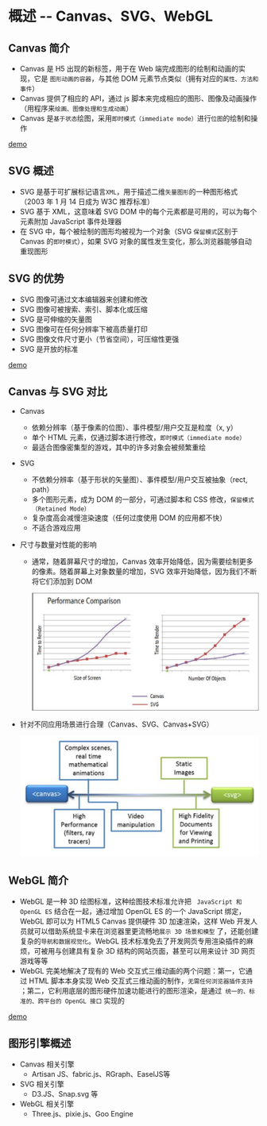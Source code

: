 # 概述 -- Canvas、SVG、WebGL

## Canvas 简介

- Canvas 是 H5 出现的新标签，用于在 Web 端完成图形的绘制和动画的实现，它是 `图形动画的容器`，与其他 DOM 元素节点类似（拥有对应的`属性、方法和事件`）
- Canvas 提供了相应的 API，通过 js 脚本来完成相应的图形、图像及动画操作（用程序来`绘画、图像处理和生成动画`） 
- Canvas 是`基于状态`绘图，采用`即时模式（immediate mode）`进行`位图`的绘制和操作

[demo](https://github.com/hewq/course-H5-Animation-and-Game-Development/blob/master/apps/ch01/LS01/LS01_01.html)

## SVG 概述

- SVG 是基于可扩展标记语言`XML`，用于描述二维`矢量图形`的一种图形格式（2003 年 1 月 14 日成为 W3C 推荐标准）
- SVG 基于 XML，这意味着 SVG DOM 中的每个元素都是可用的，可以为每个元素附加 JavaScript 事件处理器
- 在 SVG 中，每个被绘制的图形均被视为一个对象（SVG `保留模式`区别于 Canvas 的`即时模式`），如果 SVG 对象的属性发生变化，那么浏览器能够自动重现图形

## SVG 的优势

- SVG  图像可通过文本编辑器来创建和修改
- SVG   图像可被搜索、索引、脚本化或压缩
- SVG 是可伸缩的矢量图
- SVG 图像可在任何分辨率下被高质量打印
- SVG 图像文件尺寸更小（节省空间），可压缩性更强
- SVG 是开放的标准

[demo](https://github.com/hewq/course-H5-Animation-and-Game-Development/blob/master/apps/ch01/LS01/LS01_02.html)

## Canvas 与 SVG 对比

- Canvas

  - 依赖分辨率（基于像素的位图）、事件模型/用户交互是粒度（x, y）
  - 单个 HTML 元素，仅通过脚本进行修改，`即时模式（immediate mode）`
  - 最适合图像密集型的游戏，其中的许多对象会被频繁重绘

- SVG

  - 不依赖分辨率（基于形状的矢量图）、事件模型/用户交互被抽象（rect, path）
  - 多个图形元素，成为 DOM 的一部分，可通过脚本和 CSS 修改，`保留模式（Retained Mode）`
  - 复杂度高会减慢渲染速度（任何过度使用 DOM 的应用都不快）
  - 不适合游戏应用

- 尺寸与数量对性能的影响

  - 通常，随着屏幕尺寸的增加，Canvas 效率开始降低，因为需要绘制更多的像素。随着屏幕上对象数量的增加，SVG 效率开始降低，因为我们不断将它们添加到 DOM	

    ![](./performance.png)

- 针对不同应用场景进行合理（Canvas、SVG、Canvas+SVG）

  ![](./scene.png)

##  WebGL 简介

- WebGL 是一种 3D 绘图标准，这种绘图技术标准允许把 ` JavaScript 和 OpenGL ES` 结合在一起，通过增加 OpenGL ES 的一个 JavaScript 绑定，WebGL 即可以为 HTML5 Canvas 提供硬件 3D 加速渲染，这样 Web 开发人员就可以借助系统显卡来在浏览器里更流畅地`展示 3D 场景和模型` 了，还能创建复杂的`导航和数据视觉化`。WebGL 技术标准免去了开发网页专用渲染插件的麻烦，可被用与创建具有复杂 3D 结构的网站页面，甚至可以用来设计 3D 网页游戏等等
- WebGL 完美地解决了现有的 Web 交互式三维动画的两个问题：第一，它通过 HTML 脚本本身实现 Web 交互式三维动画的制作，`无需任何浏览器插件支持` ；第二，它利用底层的图形硬件加速功能进行的图形渲染，是通过` 统一的、标准的、跨平台的 OpenGL 接口` 实现的

[demo](https://github.com/hewq/course-H5-Animation-and-Game-Development/blob/master/apps/ch01/LS01/LS01_03.html)

## 图形引擎概述

- Canvas 相关引擎
  - Artisan JS、fabric.js、RGraph、EaselJS等
- SVG 相关引擎
  - D3.JS、Snap.svg 等
- WebGL 相关引擎
  - Three.js、pixie.js、Goo Engine